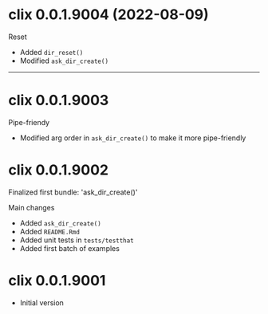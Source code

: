 # clix 0.0.1.9004 (2022-08-09)

Reset

- Added `dir_reset()`
- Modified `ask_dir_create()`

---------

# clix 0.0.1.9003

Pipe-friendy

- Modified arg order in `ask_dir_create()` to make it more pipe-friendly

# clix 0.0.1.9002

Finalized first bundle: 'ask_dir_create()'

Main changes
- Added `ask_dir_create()`
- Added `README.Rmd`
- Added unit tests in `tests/testthat`
- Added first batch of examples

# clix 0.0.1.9001

* Initial version
